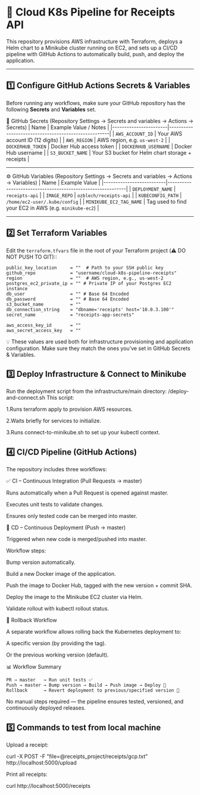 # 🚀 Cloud K8s Pipeline for Receipts API

This repository provisions AWS infrastructure with Terraform, deploys a Helm chart to a Minikube cluster running on EC2, and sets up a CI/CD pipeline with GitHub Actions to automatically build, push, and deploy the application.

---

## 1️⃣ Configure GitHub Actions Secrets & Variables

Before running any workflows, make sure your GitHub repository has the following **Secrets** and **Variables** set.

🔑 GitHub Secrets
(Repository Settings → Secrets and variables → Actions → Secrets)
| Name                  | Example Value / Notes                               |
|-----------------------|-----------------------------------------------------|
| `AWS_ACCOUNT_ID`      | Your AWS account ID (12 digits)                     |
| `AWS_REGION`          | AWS region, e.g. `us-west-2`                        |
| `DOCKERHUB_TOKEN`     | Docker Hub access token                             |
| `DOCKERHUB_USERNAME`  | Docker Hub username                                 |
| `S3_BUCKET_NAME`      | Your S3 bucket for Helm chart storage + receipts    |

---

⚙️ GitHub Variables
(Repository Settings → Secrets and variables → Actions → Variables)
| Name                     | Example Value                                              |
|--------------------------|------------------------------------------------------------|
| `DEPLOYMENT_NAME`        | `receipts-api`                                             |
| `IMAGE_REPO`             | `ozblech/receipts-api`                                     |
| `KUBECONFIG_PATH`        | `/home/ec2-user/.kube/config`                              |
| `MINIKUBE_EC2_TAG_NAME`  | Tag used to find your EC2 in AWS (e.g. `minikube-ec2`)     |

---

## 2️⃣ Set Terraform Variables

Edit the `terraform.tfvars` file in the root of your Terraform project (⚠️ DO NOT PUSH TO GIT)::

```hcl
public_key_location     = ""  # Path to your SSH public key
github_repo             = "username/cloud-k8s-pipeline-receipts"
region                  = ""  # AWS region, e.g., us-west-2
postgres_ec2_private_ip = "" # Private IP of your Postgres EC2 instance
db_user                 = "" # Base 64 Encoded
db_password             = "" # Base 64 Encoded
s3_bucket_name          = ""
db_connection_string    = "dbname='receipts' host='10.0.3.100'"
secret_name             = "receipts-app-secrets"

aws_access_key_id       = ""
aws_secret_access_key   = ""

```

💡 These values are used both for infrastructure provisioning and application configuration.
Make sure they match the ones you’ve set in GitHub Secrets & Variables.

## 3️⃣ Deploy Infrastructure & Connect to Minikube

Run the deployment script from the infrastructure/main directory:
/deploy-and-connect.sh
This script:

1.Runs terraform apply to provision AWS resources.

2.Waits briefly for services to initialize.

3.Runs connect-to-minikube.sh to set up your kubectl context.


## 4️⃣ CI/CD Pipeline (GitHub Actions)

The repository includes three workflows:

✅ CI – Continuous Integration (Pull Requests → master)

Runs automatically when a Pull Request is opened against master.

Executes unit tests to validate changes.

Ensures only tested code can be merged into master.

🚀 CD – Continuous Deployment (Push → master)

Triggered when new code is merged/pushed into master.

Workflow steps:

Bump version automatically.

Build a new Docker image of the application.

Push the image to Docker Hub, tagged with the new version + commit SHA.

Deploy the image to the Minikube EC2 cluster via Helm.

Validate rollout with kubectl rollout status.

🔄 Rollback Workflow

A separate workflow allows rolling back the Kubernetes deployment to:

A specific version (by providing the tag).

Or the previous working version (default).

📊 Workflow Summary
```pgsql
PR → master   → Run unit tests ✅
Push → master → Bump version → Build → Push image → Deploy 🚀
Rollback      → Revert deployment to previous/specified version 🔄
```

No manual steps required — the pipeline ensures tested, versioned, and continuously deployed releases.

## 5️⃣ Commands to test from local machine

Upload a receipt:

curl -X POST -F "file=@receipts_project/receipts/gcp.txt" http://localhost:5000/upload

Print all receipts:

curl http://localhost:5000/receipts
